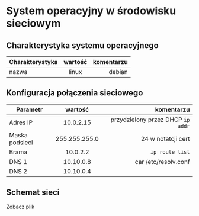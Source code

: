 System operacyjny w środowisku sieciowym
=========================================

Charakterystyka systemu operacyjnego
------------------------------------

| Charakterystyka | wartość           | komentarzu |
| ------------- |:-------------:| -----:|
| nazwa      | linux | debian |


Konfiguracja połączenia sieciowego
----------------------------------

| Parametr | wartość           | komentarzu |
| ------------- |:-------------:| -----:|
| Adres IP      | 10.0.2.15 | przydzielony przez DHCP `ip addr` |
| Maska podsieci|  255.255.255.0    | 24 w notatcji cert |
| Brama      |10.0.2.2  | `ip route list` |
| DNS 1      |10.10.0.8 |  car /etc/resolv.conf|
| DNS 2      |10.10.0.4  |  |

Schemat sieci
-------------

Zobacz plik
